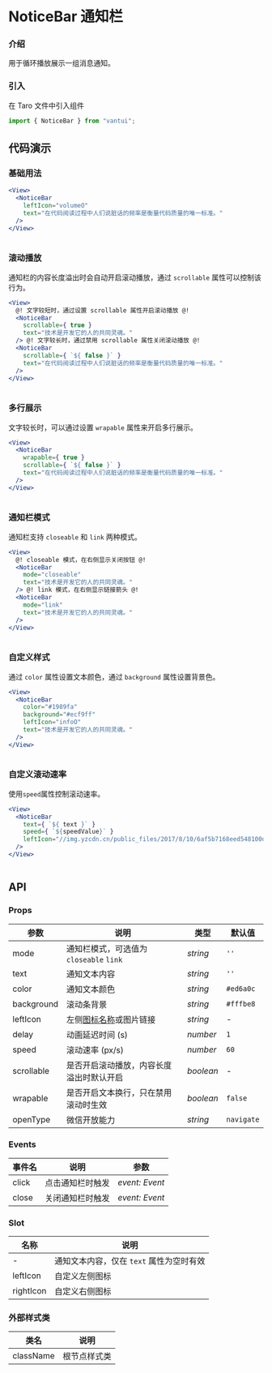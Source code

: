 # NoticeBar 通知栏

### 介绍

用于循环播放展示一组消息通知。

### 引入

在 Taro 文件中引入组件

```js
import { NoticeBar } from "vantui"; 
```

## 代码演示

### 基础用法

```jsx
<View>
  <NoticeBar
    leftIcon="volumeO"
    text="在代码阅读过程中人们说脏话的频率是衡量代码质量的唯一标准。"
  />
</View>
 
```

### 滚动播放

通知栏的内容长度溢出时会自动开启滚动播放，通过 `scrollable` 属性可以控制该行为。

```jsx
<View>
  @! 文字较短时，通过设置 scrollable 属性开启滚动播放 @!
  <NoticeBar
    scrollable={ true }
    text="技术是开发它的人的共同灵魂。"
  /> @! 文字较长时，通过禁用 scrollable 属性关闭滚动播放 @!
  <NoticeBar
    scrollable={ `${ false }` }
    text="在代码阅读过程中人们说脏话的频率是衡量代码质量的唯一标准。"
  />
</View>
 
```

### 多行展示

文字较长时，可以通过设置 `wrapable` 属性来开启多行展示。

```jsx
<View>
  <NoticeBar
    wrapable={ true }
    scrollable={ `${ false }` }
    text="在代码阅读过程中人们说脏话的频率是衡量代码质量的唯一标准。"
  />
</View>
 
```

### 通知栏模式

通知栏支持 `closeable` 和 `link` 两种模式。

```jsx
<View>
  @! closeable 模式，在右侧显示关闭按钮 @!
  <NoticeBar
    mode="closeable"
    text="技术是开发它的人的共同灵魂。"
  /> @! link 模式，在右侧显示链接箭头 @!
  <NoticeBar
    mode="link"
    text="技术是开发它的人的共同灵魂。"
  />
</View>
 
```

### 自定义样式

通过 `color` 属性设置文本颜色，通过 `background` 属性设置背景色。

```jsx
<View>
  <NoticeBar
    color="#1989fa"
    background="#ecf9ff"
    leftIcon="infoO"
    text="技术是开发它的人的共同灵魂。"
  />
</View>
 
```

### 自定义滚动速率

使用`speed`属性控制滚动速率。

```jsx
<View>
  <NoticeBar
    text={ `${ text }` }
    speed={ `${speedValue}` }
    leftIcon="//img.yzcdn.cn/public_files/2017/8/10/6af5b7168eed548100d9041f07b7c616.png"
  />
</View>
 
```

## API

### Props

| 参数 | 说明 | 类型 | 默认值 |
| --- | --- | --- | --- |
| mode | 通知栏模式，可选值为 `closeable` `link` | _string_ | `''` |
| text | 通知文本内容 | _string_ | `''` |
| color | 通知文本颜色 | _string_ | `#ed6a0c` |
| background | 滚动条背景 | _string_ | `#fffbe8` |
| leftIcon | 左侧[图标名称](#/icon)或图片链接 | _string_ | - |
| delay | 动画延迟时间 (s) | _number_ | `1` |
| speed | 滚动速率 (px/s) | _number_ | `60` |
| scrollable | 是否开启滚动播放，内容长度溢出时默认开启 | _boolean_ | - |
| wrapable | 是否开启文本换行，只在禁用滚动时生效 | _boolean_ | `false` |
| openType | 微信开放能力 | _string_ | `navigate` |

### Events

| 事件名 | 说明             | 参数           |
| ------ | ---------------- | -------------- |
| click  | 点击通知栏时触发 | _event: Event_ |
| close  | 关闭通知栏时触发 | _event: Event_ |

### Slot

| 名称       | 说明                                     |
| ---------- | ---------------------------------------- |
| -          | 通知文本内容，仅在 `text` 属性为空时有效 |
| leftIcon  | 自定义左侧图标                           |
| rightIcon | 自定义右侧图标                           |

### 外部样式类

| 类名         | 说明         |
| ------------ | ------------ |
| className | 根节点样式类 |
